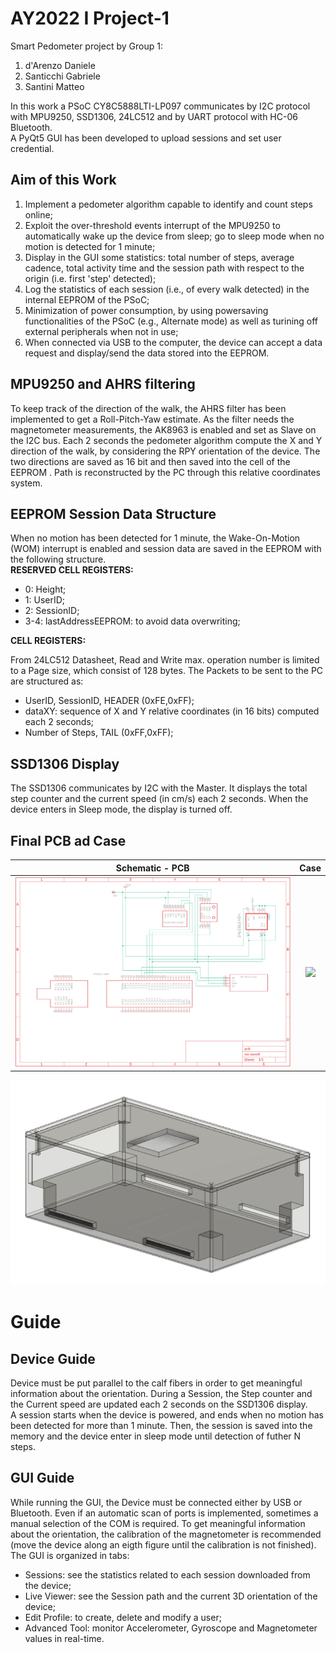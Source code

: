 # AY2022 I Project-1

Smart Pedometer project by Group 1:

1. d'Arenzo Daniele
2. Santicchi Gabriele
3. Santini Matteo

In this work a PSoC CY8C5888LTI-LP097 communicates by I2C protocol with MPU9250, SSD1306, 24LC512 and by UART protocol with HC-06 Bluetooth.\
A PyQt5 GUI has been developed to upload sessions and set user credential.

## Aim of this Work

1. Implement a pedometer algorithm capable to identify and count steps online;
2. Exploit the over-threshold events interrupt of the MPU9250 to automatically wake up the device from sleep; go to sleep mode when no motion is detected for 1 minute;
3. Display in the GUI some statistics: total number of steps, average cadence, total activity time and the session path with respect to the origin (i.e. first 'step' detected);
4. Log the statistics of each session (i.e., of every walk detected) in the internal EEPROM of the PSoC;
5. Minimization of power consumption, by using powersaving functionalities of the PSoC (e.g., Alternate mode) as well as turining off external peripherals when not in use;
6. When connected via USB to the computer, the device can accept a data request and display/send the data stored into the EEPROM.

## MPU9250 and AHRS filtering

To keep track of the direction of the walk, the AHRS filter has been implemented to get a Roll-Pitch-Yaw estimate. As the filter needs the magnetometer measurements, the AK8963 is enabled and set as Slave on the I2C bus.
Each 2 seconds the pedometer algorithm compute the X and Y direction of the walk, by considering the RPY orientation of the device.
The two directions are saved as 16 bit and then saved into the cell of the EEPROM . Path is reconstructed by the PC through this relative coordinates system.

## EEPROM Session Data Structure

When no motion has been detected for 1 minute, the Wake-On-Motion (WOM) interrupt is enabled and session data are saved in the EEPROM with the following structure.\
**RESERVED CELL REGISTERS:**
* 0: Height;
* 1: UserID;
* 2: SessionID;
* 3-4: lastAddressEEPROM: to avoid data overwriting;

**CELL REGISTERS:**

From 24LC512 Datasheet, Read and Write max. operation number is limited to a Page size, which consist of 128 bytes. The Packets to be sent to the PC are structured as:

* UserID, SessionID, HEADER (0xFE,0xFF);
* dataXY: sequence of X and Y relative coordinates (in 16 bits) computed each 2 seconds;
* Number of Steps, TAIL (0xFF,0xFF);

## SSD1306 Display

The SSD1306 communicates by I2C with the Master. It displays the total step counter and the current speed (in cm/s) each 2 seconds. When the device enters in Sleep mode, the display is turned off.


## Final PCB ad Case
Schematic - PCB            |  Case 
:-------------------------:|:-------------------------:
![alt text](https://github.com/GabboSan/Smart_Pedometer_PSoC5/blob/main/schematic_image.png) |  ![](https://...Ocean.png)
![alt text](https://github.com/GabboSan/Smart_Pedometer_PSoC5/blob/main/case.png)
# Guide

## Device Guide

Device must be put parallel to the calf fibers in order to get meaningful information about the orientation. During a Session, the Step counter and the Current speed are updated each 2 seconds on the SSD1306 display.\
A session starts when the device is powered, and ends when no motion has been detected for more than 1 minute. Then, the session is saved into the memory and the device enter in sleep mode until detection of futher N steps.

## GUI Guide

While running the GUI, the Device must be connected either by USB or Bluetooth. Even if an automatic scan of ports is implemented, sometimes a manual selection of the COM is required.
To get meaningful information about the orientation, the calibration of the magnetometer is recommended (move the device along an eigth figure until the calibration is not finished).\
The GUI is organized in tabs:

* Sessions: see the statistics related to each session downloaded from the device;
* Live Viewer: see the Session path and the current 3D orientation of the device;
* Edit Profile: to create, delete and modify a user;
* Advanced Tool: monitor Accelerometer, Gyroscope and Magnetometer values in real-time.  

